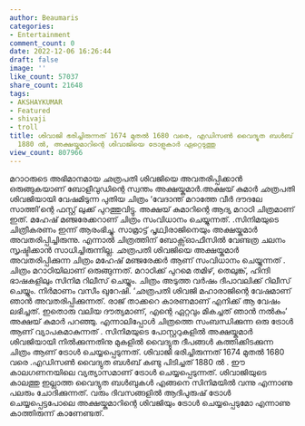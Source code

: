 ```yaml
---
author: Beaumaris
categories:
- Entertainment
comment_count: 0
date: 2022-12-06 16:26:44
draft: false
image: ''
like_count: 57037
share_count: 21648
tags:
- AKSHAYKUMAR
- Featured
- shivaji
- troll
title: ശിവാജി ഭരിച്ചിരുന്നത് 1674 മുതൽ 1680 വരെ, എഡിസൺ വൈദ്യുത ബൾബ് കണ്ടു പിടിച്ചത്
  1880 ൽ, അക്ഷയ്കുമാറിന്റെ ശിവാജിയെ ട്രോളുകാർ ഏറ്റെടുത്തു
view_count: 807966
---
```


മറാഠരുടെ അഭിമാനമായ ഛത്രപതി ശിവജിയെ അവതരിപ്പിക്കാൻ ഒരുങ്ങുകയാണ് ബോളീവുഡിന്റെ സ്വന്തം അക്ഷയ്കുമാർ.അക്ഷയ് കുമാര്‍ ഛത്രപതി ശിവജിയായി വേഷമിടുന്ന പുതിയ ചിത്രം ‘വേദാന്ത് മറാത്തേ വീര്‍ ദൗദലേ സാത്തി’ന്റെ ഫസ്റ്റ് ലുക്ക് പുറത്തുവിട്ടു. അക്ഷയ് കുമാറിന്റെ ആദ്യ മറാഠി ചിത്രമാണ് ഇത്. മഹേഷ് മഞ്ജരേക്കറാണ് ചിത്രം സംവിധാനം ചെയ്യുന്നത്. .സിനിമയുടെ ചിത്രീകരണം ഇന്ന് ആരംഭിച്ചു. സാമ്രാട്ട് പൃഥ്വിരാജിനെയും അക്ഷയ്കുമാർ അവതരിപ്പിച്ചിരുന്നു. എന്നാൽ ചിത്രത്തിന് ബോക്സ്ഓഫീസിൽ വേണ്ടത്ര ചലനം സൃഷ്ടിക്കാൻ സാധിച്ചിരുന്നില്ല. ഛത്രപതി ശിവജിയെ അക്ഷയ്കുമാർ അവതരിപ്പിക്കുന്ന ചിത്രം മഹേഷ് മഞ്ജരേക്കര്‍ ആണ് സംവിധാനം ചെയ്യുന്നത് . ചിത്രം മറാഠിയിലാണ് ഒരുങ്ങുന്നത്. മറാഠിക്ക് പുറമെ തമിഴ്, തെലുങ്ക്, ഹിന്ദി ഭാഷകളിലും സിനിമ റിലീസ് ചെയ്യും. ചിത്രം അടുത്ത വർഷം ദീപാവലിക്ക് റിലീസ് ചെയ്യും. നിർമാണം വസീം ഖുറേഷി. ‘ഛത്രപതി ശിവജി മഹാരാജിന്റെ വേഷമാണ് ഞാന്‍ അവതരിപ്പിക്കുന്നത്. രാജ് താക്കറെ കാരണമാണ് എനിക്ക് ആ വേഷം ലഭിച്ചത്. ഇതൊരു വലിയ ദൗത്യമാണ്, എന്റെ ഏറ്റവും മികച്ചത് ഞാന്‍ നല്‍കും’ അക്ഷയ് കുമാര്‍ പറഞ്ഞു. എന്നാലിപ്പോൾ ചിത്രത്തെ സംബന്ധിക്കുന്ന ഒരു ട്രോൾ ആണ് വ്യാപകമാകുന്നത് . സിനിമയുടെ പോസ്റ്ററുകളിൽ അക്ഷയ്കുമാർ ശിവജിയായി നിൽക്കുന്നതിനു മുകളിൽ വൈദ്യുത ദീപങ്ങൾ കത്തിക്കിടക്കുന്ന ചിത്രം ആണ് ട്രോൾ ചെയ്യപ്പെടുന്നത്. ശിവാജി ഭരിച്ചിരുന്നത് 1674 മുതൽ 1680 വരെ .എഡിസൺ വൈദ്യുത ബൾബ് കണ്ടു പിടിച്ചത് 1880 ൽ . ഈ കാലഗണനയിലെ വ്യത്യാസമാണ് ട്രോൾ ചെയ്യപ്പെടുന്നത്. ശിവാജിയുടെ കാലത്തു ഇല്ലാത്ത വൈദ്യുത ബൾബുകൾ എങ്ങനെ സിനിമയിൽ വന്നു എന്നാണു പലരും ചോദിക്കുന്നത്. വരും ദിവസങ്ങളിൽ ആദിപുരുഷ് ട്രോൾ ചെയ്യപ്പെട്ടപോലെ അക്ഷയ്കുമാറിന്റെ ശിവജിയും ട്രോൾ ചെയ്യപ്പെടുമോ എന്നാണു കാത്തിരുന്ന് കാണേണ്ടത്.